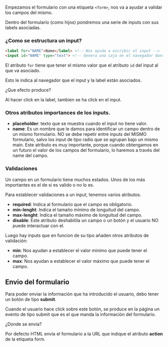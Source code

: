 Empezamos el formulario con una etiqueta `<form>`, nos va a ayudar a validar los campos del mismo.

Dentro del formulario (como hijos) pondremos una serie de inputs con sus labels asociadas.

### ¿Como se estructura un input?

```html
<label for="NAME">Name</label> <!-- Nos ayuda a escribir el input -->
<input id="NAME" type="text"> <!-- Genera una caja en el navegador donde el usuario puede escribir -->

```

El atributo `for` tiene que tener el mismo valor que el atributo `id` del input al que va asociado.

Esto le indica al navegador que el input y la label están asociados.

¿Que efecto produce?

Al hacer click en la label, tambien se ha click en el input.

### Otros atributos importances de los inputs.

- **placeholder**: texto que se muestra cuando el input no tiene valor.
- **name**: Es un nombre que le damos para identificar un campo dentro de un mismo formulario. NO se debe repetir entre inputs del MISMO formulario, salvo los input de tipo radio que se agrupan bajo un mismo main. Este atributo es muy importante, porque cuando obtengamos en un futuro el valor de los campos del formulario, lo haremos a través del name del campo.

### Validaciones

Un campo en un formulario tiene muchos estados. Unos de los más importantes es el de si es valido o no lo es.

Para establecer validaciones a un input, tenemos varios atributos.

- **required**: Indica al formulario que el campo es obligatorio.
- **min-lenght**: Indica el tamaño mínimo de longuitud del campo.
- **max-lenght**: Indica el tamaño máximo de longuitud del campo.
- **disable**: Este atributo deshabitila un campo o un botón y el usuario NO puede interactuar con el.

Luego hay inputs que en funcion de su tipo añaden otros atributos de validación:

- **min**: Nos ayudan a establecer el valor minimo que puede tener el campo. 
- **max**: Nos ayudan a establecer el valor máximo que puede tener el campo.

## Envio del formulario

Para poder enviar la información que ha introducido el usuario, debo tener un botón de tipo **submit**.

Cuando el usuario hace click sobre este botón, se produce en la página un evento de tipo submit que es el que manda la información del formulario.

¿Donde se envía?

Por defecto HTML envía el formulario a la URL que indique el atributo **action** de la etiqueta form.


